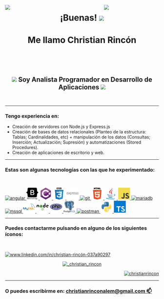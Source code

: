 <img src="https://media.giphy.com/media/dwGJLOdbWULVRIBBfz/giphy.gif" width="180px" align="left"> <img src="https://media.giphy.com/media/dwGJLOdbWULVRIBBfz/giphy.gif" width="180px" align="right">

<h1 align="center">
  ¡Buenas! 
  <img src="https://media.giphy.com/media/w1OBpBd7kJqHrJnJ13/giphy.gif" width="60px"> 
</h1>

<h1 align="center">
  Me llamo Christian Rincón
</h1>

<br><br><br>

<h2 align="center"><img src="https://media.giphy.com/media/UVG0BN8TOMKkPOJS6e/giphy.gif" width="30px"> 
  Soy Analista Programador en Desarrollo de Aplicaciones 
  <img src="https://media.giphy.com/media/UVG0BN8TOMKkPOJS6e/giphy.gif" width="30px">
</h2>

<br>
<hr>

<h3 align="left">Tengo experiencia en:</h3>

- Creación de servidores con Node.js y Express.js
- Creación de bases de datos relacionales (Planteo de la estructura: Tablas; Cardinalidades, etc) + manipulación de los datos (Consultas; Inserción; Actualización; Supresión) y automatizaciones (Stored Procedures).
- Creación de aplicaciones de escritorio y web.

<hr>

<h3 align="left">
  Estas son algunas tecnologías con las que he experimentado:
</h3>

<br>

<p align="left"> 
  <a href="https://angular.io" target="_blank" rel="noreferrer"> 
    <img src="https://angular.io/assets/images/logos/angular/angular.svg" alt="angular" width="40" height="40"/> 
  </a> 
  <a href="https://getbootstrap.com" target="_blank" rel="noreferrer"> 
    <img src="https://raw.githubusercontent.com/devicons/devicon/master/icons/bootstrap/bootstrap-plain-wordmark.svg" alt="bootstrap" width="40" height="40"/> 
  </a> 
  <a href="https://www.w3schools.com/cs/" target="_blank" rel="noreferrer"> 
    <img src="https://raw.githubusercontent.com/devicons/devicon/master/icons/csharp/csharp-original.svg" alt="csharp" width="40" height="40"/> 
  </a> 
  <a href="https://www.w3schools.com/css/" target="_blank" rel="noreferrer"> 
    <img src="https://raw.githubusercontent.com/devicons/devicon/master/icons/css3/css3-original-wordmark.svg" alt="css3" width="40" height="40"/> 
  </a> 
  <a href="https://expressjs.com" target="_blank" rel="noreferrer"> 
    <img src="https://raw.githubusercontent.com/devicons/devicon/master/icons/express/express-original-wordmark.svg" alt="express" width="40" height="40"/> 
  </a> 
  <a href="https://git-scm.com/" target="_blank" rel="noreferrer"> 
    <img src="https://www.vectorlogo.zone/logos/git-scm/git-scm-icon.svg" alt="git" width="40" height="40"/> 
  </a> 
  <a href="https://www.w3.org/html/" target="_blank" rel="noreferrer"> 
    <img src="https://raw.githubusercontent.com/devicons/devicon/master/icons/html5/html5-original-wordmark.svg" alt="html5" width="40" height="40"/> 
  </a> 
  <a href="https://www.java.com" target="_blank" rel="noreferrer"> 
    <img src="https://raw.githubusercontent.com/devicons/devicon/master/icons/java/java-original.svg" alt="java" width="40" height="40"/> 
  </a> 
  <a href="https://developer.mozilla.org/en-US/docs/Web/JavaScript" target="_blank" rel="noreferrer"> 
    <img src="https://raw.githubusercontent.com/devicons/devicon/master/icons/javascript/javascript-original.svg" alt="javascript" width="40" height="40"/> 
  </a> 
  <a href="https://mariadb.org/" target="_blank" rel="noreferrer"> 
    <img src="https://www.vectorlogo.zone/logos/mariadb/mariadb-icon.svg" alt="mariadb" width="40" height="40"/> 
  </a> 
  <a href="https://www.microsoft.com/en-us/sql-server" target="_blank" rel="noreferrer"> 
    <img src="https://www.svgrepo.com/show/303229/microsoft-sql-server-logo.svg" alt="mssql" width="40" height="40"/> 
  </a> 
  <a href="https://www.mysql.com/" target="_blank" rel="noreferrer"> 
    <img src="https://raw.githubusercontent.com/devicons/devicon/master/icons/mysql/mysql-original-wordmark.svg" alt="mysql" width="40" height="40"/> 
  </a> 
  <a href="https://nodejs.org" target="_blank" rel="noreferrer"> 
    <img src="https://raw.githubusercontent.com/devicons/devicon/master/icons/nodejs/nodejs-original-wordmark.svg" alt="nodejs" width="40" height="40"/> 
  </a> 
  <a href="https://www.php.net" target="_blank" rel="noreferrer"> 
    <img src="https://raw.githubusercontent.com/devicons/devicon/master/icons/php/php-original.svg" alt="php" width="40" height="40"/> 
  </a> 
  <a href="https://www.postgresql.org" target="_blank" rel="noreferrer"> 
    <img src="https://raw.githubusercontent.com/devicons/devicon/master/icons/postgresql/postgresql-original-wordmark.svg" alt="postgresql" width="40" height="40"/> 
  </a> 
  <a href="https://postman.com" target="_blank" rel="noreferrer"> 
    <img src="https://www.vectorlogo.zone/logos/getpostman/getpostman-icon.svg" alt="postman" width="40" height="40"/> 
  </a> 
  <a href="https://www.python.org" target="_blank" rel="noreferrer"> 
    <img src="https://raw.githubusercontent.com/devicons/devicon/master/icons/python/python-original.svg" alt="python" width="40" height="40"/> 
  </a> 
  <a href="https://www.typescriptlang.org/" target="_blank" rel="noreferrer"> 
    <img src="https://raw.githubusercontent.com/devicons/devicon/master/icons/typescript/typescript-original.svg" alt="typescript" width="40" height="40"/> 
  </a> 
</p>

<hr>

<h3 align="left"> Puedes contactarme pulsando en alguno de los siguientes íconos:</h3>

<br>


<p align="left">
  <a href="https://linkedin.com/in/christian-rincón-037a90297" target="_blank" title="Visitar Linkedin de Christian Rincón">
    <img src="https://raw.githubusercontent.com/rahuldkjain/github-profile-readme-generator/master/src/images/icons/Social/linked-in-alt.svg"         
     alt="www.linkedin.com/in/christian-rincón-037a90297" height="90" width="100" />
  </a>
</p>
<p align="center">
  <a href="https://www.instagram.com/_christian_rincon/" target="_blank" title="Visitar Instagram de Christian Rincón">
    <img src="https://raw.githubusercontent.com/rahuldkjain/github-profile-readme-generator/master/src/images/icons/Social/instagram.svg" alt="_christian_rincon"   
    height="90" width="100" />
  </a>
</p>
<p align="right">
  <a href="https://discordapp.com/users/955871172384399440" target="_blank" title="Ir a Discord">
    <img src="https://raw.githubusercontent.com/rahuldkjain/github-profile-readme-generator/master/src/images/icons/Social/discord.svg" alt="christianrincon" height="120" 
    width="200" />
  </a>
</p>


<hr>

<h3 align="left">O puedes escribirme en: 
  <a href="mailto:christianrinconalem@gmail.com" target="_blank"> 
    christianrinconalem@gmail.com 📫 
  </a> 
</h3>
